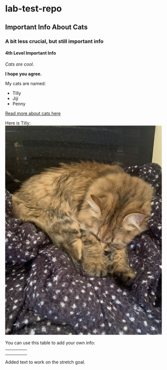 # lab-test-repo

## Important Info About Cats

### A bit less crucial, but still important info

#### 4th Level Important Info

*Cats are cool.*

**I hope you agree.**

My cats are named:
- Tilly
- Jiji
- Penny 

[Read more about cats here](https://en.wikipedia.org/wiki/Cat)

Here is Tilly:
![](./src/assets/IMG_8650.jpg)

You can use this table to add your own info:

|   |   |   |   |   |
|---|---|---|---|---|
|   |   |   |   |   |
|   |   |   |   |   |
|   |   |   |   |   |

Added text to work on the stretch goal.